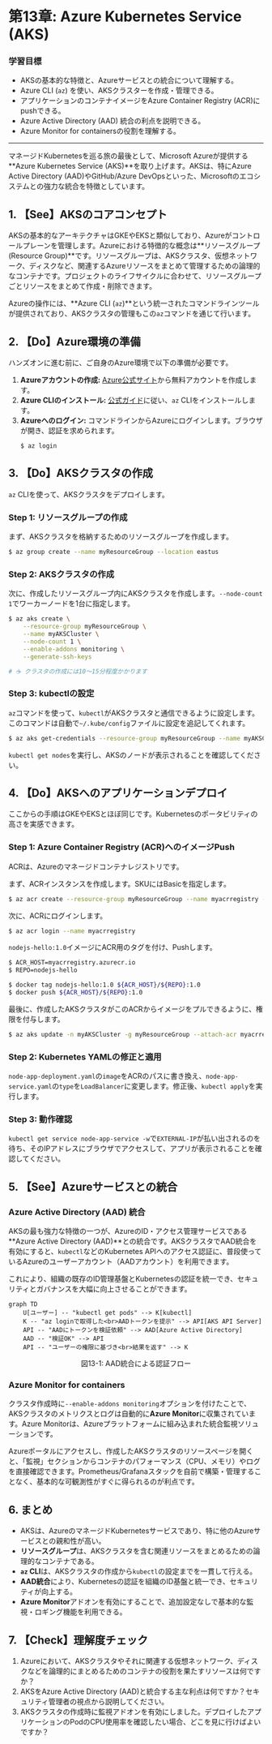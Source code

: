 # 第13章: Azure Kubernetes Service (AKS)

### 学習目標

- AKSの基本的な特徴と、Azureサービスとの統合について理解する。
- Azure CLI (`az`) を使い、AKSクラスターを作成・管理できる。
- アプリケーションのコンテナイメージをAzure Container Registry (ACR)にpushできる。
- Azure Active Directory (AAD) 統合の利点を説明できる。
- Azure Monitor for containersの役割を理解する。

---

マネージドKubernetesを巡る旅の最後として、Microsoft Azureが提供する**Azure Kubernetes Service (AKS)**を取り上げます。AKSは、特にAzure Active Directory (AAD)やGitHub/Azure DevOpsといった、Microsoftのエコシステムとの強力な統合を特徴としています。

## 1. 【See】AKSのコアコンセプト

AKSの基本的なアーキテクチャはGKEやEKSと類似しており、Azureがコントロールプレーンを管理します。Azureにおける特徴的な概念は**リソースグループ (Resource Group)**です。リソースグループは、AKSクラスタ、仮想ネットワーク、ディスクなど、関連するAzureリソースをまとめて管理するための論理的なコンテナです。プロジェクトのライフサイクルに合わせて、リソースグループごとリソースをまとめて作成・削除できます。

Azureの操作には、**Azure CLI (`az`)**という統一されたコマンドラインツールが提供されており、AKSクラスタの管理もこの`az`コマンドを通じて行います。

## 2. 【Do】Azure環境の準備

ハンズオンに進む前に、ご自身のAzure環境で以下の準備が必要です。

1.  **Azureアカウントの作成:** [Azure公式サイト](https://azure.microsoft.com/free/)から無料アカウントを作成します。
2.  **Azure CLIのインストール:** [公式ガイド](https://docs.microsoft.com/cli/azure/install-azure-cli)に従い、`az` CLIをインストールします。
3.  **Azureへのログイン:** コマンドラインからAzureにログインします。ブラウザが開き、認証を求められます。
    ```bash
    $ az login
    ```

## 3. 【Do】AKSクラスタの作成

`az` CLIを使って、AKSクラスタをデプロイします。

### Step 1: リソースグループの作成

まず、AKSクラスタを格納するためのリソースグループを作成します。

```bash
$ az group create --name myResourceGroup --location eastus
```

### Step 2: AKSクラスタの作成

次に、作成したリソースグループ内にAKSクラスタを作成します。`--node-count 1`でワーカーノードを1台に指定します。

```bash
$ az aks create \
    --resource-group myResourceGroup \
    --name myAKSCluster \
    --node-count 1 \
    --enable-addons monitoring \
    --generate-ssh-keys

# ☕ クラスタの作成には10〜15分程度かかります
```

### Step 3: kubectlの設定

`az`コマンドを使って、`kubectl`がAKSクラスタと通信できるように設定します。このコマンドは自動で`~/.kube/config`ファイルに設定を追記してくれます。

```bash
$ az aks get-credentials --resource-group myResourceGroup --name myAKSCluster
```

`kubectl get nodes`を実行し、AKSのノードが表示されることを確認してください。

## 4. 【Do】AKSへのアプリケーションデプロイ

ここからの手順はGKEやEKSとほぼ同じです。Kubernetesのポータビリティの高さを実感できます。

### Step 1: Azure Container Registry (ACR)へのイメージPush

ACRは、Azureのマネージドコンテナレジストリです。

まず、ACRインスタンスを作成します。SKUにはBasicを指定します。

```bash
$ az acr create --resource-group myResourceGroup --name myacrregistry --sku Basic
```

次に、ACRにログインします。

```bash
$ az acr login --name myacrregistry
```

`nodejs-hello:1.0`イメージにACR用のタグを付け、Pushします。

```bash
$ ACR_HOST=myacrregistry.azurecr.io
$ REPO=nodejs-hello

$ docker tag nodejs-hello:1.0 ${ACR_HOST}/${REPO}:1.0
$ docker push ${ACR_HOST}/${REPO}:1.0
```

最後に、作成したAKSクラスタがこのACRからイメージをプルできるように、権限を付与します。

```bash
$ az aks update -n myAKSCluster -g myResourceGroup --attach-acr myacrregistry
```

### Step 2: Kubernetes YAMLの修正と適用

`node-app-deployment.yaml`の`image`をACRのパスに書き換え、`node-app-service.yaml`の`type`を`LoadBalancer`に変更します。修正後、`kubectl apply`を実行します。

### Step 3: 動作確認

`kubectl get service node-app-service -w`で`EXTERNAL-IP`が払い出されるのを待ち、そのIPアドレスにブラウザでアクセスして、アプリが表示されることを確認してください。

## 5. 【See】Azureサービスとの統合

### Azure Active Directory (AAD) 統合

AKSの最も強力な特徴の一つが、AzureのID・アクセス管理サービスである**Azure Active Directory (AAD)**との統合です。AKSクラスタでAAD統合を有効にすると、`kubectl`などのKubernetes APIへのアクセス認証に、普段使っているAzureのユーザーアカウント（AADアカウント）を利用できます。

これにより、組織の既存のID管理基盤とKubernetesの認証を統一でき、セキュリティとガバナンスを大幅に向上させることができます。

```mermaid
graph TD
    U[ユーザー] -- "kubectl get pods" --> K[kubectl]
    K -- "az loginで取得した<br>AADトークンを提示" --> API[AKS API Server]
    API -- "AADにトークンを検証依頼" --> AAD[Azure Active Directory]
    AAD -- "検証OK" --> API
    API -- "ユーザーの権限に基づき<br>結果を返す" --> K
```

<center>図13-1: AAD統合による認証フロー</center>

### Azure Monitor for containers

クラスタ作成時に`--enable-addons monitoring`オプションを付けたことで、AKSクラスタのメトリクスとログは自動的に**Azure Monitor**に収集されています。Azure Monitorは、Azureプラットフォームに組み込まれた統合監視ソリューションです。

Azureポータルにアクセスし、作成したAKSクラスタのリソースページを開くと、「監視」セクションからコンテナのパフォーマンス（CPU、メモリ）やログを直接確認できます。Prometheus/Grafanaスタックを自前で構築・管理することなく、基本的な可観測性がすぐに得られるのが利点です。

## 6. まとめ

- AKSは、AzureのマネージドKubernetesサービスであり、特に他のAzureサービスとの親和性が高い。
- **リソースグループ**は、AKSクラスタを含む関連リソースをまとめるための論理的なコンテナである。
- **`az` CLI**は、AKSクラスタの作成から`kubectl`の設定までを一貫して行える。
- **AAD統合**により、Kubernetesの認証を組織のID基盤と統一でき、セキュリティが向上する。
- **Azure Monitor**アドオンを有効にすることで、追加設定なしで基本的な監視・ロギング機能を利用できる。

## 7. 【Check】理解度チェック

1.  Azureにおいて、AKSクラスタやそれに関連する仮想ネットワーク、ディスクなどを論理的にまとめるためのコンテナの役割を果たすリソースは何ですか？
2.  AKSをAzure Active Directory (AAD)と統合する主な利点は何ですか？セキュリティ管理者の視点から説明してください。
3.  AKSクラスタの作成時に監視アドオンを有効にしました。デプロイしたアプリケーションのPodのCPU使用率を確認したい場合、どこを見に行けばよいですか？
